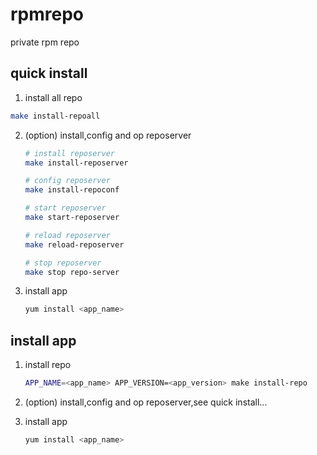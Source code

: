 # rpmrepo
private rpm repo

## quick install

1. install all repo

```bash
make install-repoall

```
2. (option) install,config and op reposerver
    ```bash
    # install reposerver
    make install-reposerver

    # config reposerver
    make install-repoconf

    # start reposerver
    make start-reposerver

    # reload reposerver
    make reload-reposerver

    # stop reposerver
    make stop repo-server
    ```
3. install app
   ```bash
   yum install <app_name>
   ```

## install app

1. install repo
    ```bash
    APP_NAME=<app_name> APP_VERSION=<app_version> make install-repo
    ```
2. (option) install,config and op reposerver,see quick install...

3. install app
   ```bash
   yum install <app_name>
   ```
